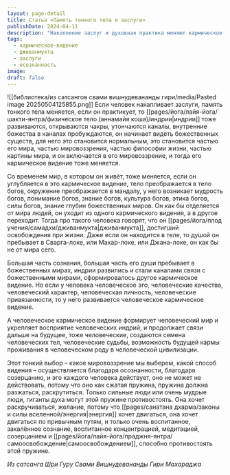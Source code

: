 ```yaml
---
layout: page-detail
title: Статья «Память тонкого тела и заслуги»
publishDate: 2024-04-11
description: "Накопление заслуг и духовная практика меняют кармическое видение: открываются чакры, пробуждаются внутренние божества, и человек начинает воспринимать божественные миры как часть своей реальности. Такое сознание ведёт к освобождению при жизни (дживанмукта), отделяя от человеческих ограничений. Только сильное, воспитанное сознание способно преодолеть инерцию эго и изменить своё видение."
tags:
  - кармическое-видение
  - дживанмукта
  - заслуги
  - осознанность
image: 
draft: false
---
```

![[библиотека/из сатсангов свами вишнудевананды гири/media/Pasted image 20250504125855.png]]
 Если человек накапливает заслуги, память тонкого тела меняется, если он практикует, то [[pages/йога/лайя-йога/шакти-янтра/физическое тело (аннамайя коша)/индрии|индрии]] тоже развиваются, открываются чакры, утончаются каналы, внутренние божества в каналах пробуждаются, он начинает видеть божественных существ, для него это становится нормальным, это становится частью его мира, частью мировоззрения, частью философии жизни, частью картины мира, и он включается в его мировоззрение, и тогда его кармическое видение тоже меняется.

 Со временем мир, в котором он живёт, тоже меняется, если он углубляется в это кармическое видение, тело преображается в тело богов, окружение преображается в мандалу, у него возникает мудрость богов, понимание богов, знание богов, культура богов, этика богов, силы богов, знание глубин божественных миров. Он как бы отделяется от мира людей, он уходит из одного кармического видения, а в другое переходит. Тогда про такого человека говорят, что он [[pages/йога/плод учения/самадхи/дживанмукта|дживанмукта]], достигший освобождения при жизни. Даже если он находится в теле, то душой он пребывает в Сварга-локе, или Махар-локе, или Джана-локе, он как бы не от мира сего.

 Большая часть сознания, большая часть его души пребывает в божественных мирах, индрии развились и стали каналами связи с божественными мирами, сформировалось другое кармическое видение. Но если у человека человеческое эго, человеческие качества, человеческий характер, человеческая личность, человеческие привязанности, то у него развивается человеческое кармическое видение.

 А человеческое кармическое видение формирует человеческий мир и укрепляет восприятие человеческих индрий, и продолжает связи дальше на будущее, тоже человеческие, создаются семена человеческих тел, человеческие судьбы, возможность будущей кармы проживания в человеческом роду в человеческой цивилизации.

 Этот тонкий выбор – какое мировоззрение мы выберем, какой способ видения – осуществляется благодаря осознанности, благодаря созерцанию, и эго каждого человека действует, оно не может не действовать, потому что оно как сжатая пружина, пружина должна разжаться, раскрутиться. Только сильные люди или очень мудрые люди, гиганты духа могут этой пружине противостоять. Она хочет раскручиваться, желание, потому что [[pages/санатана дхарма/законы и силы вселенной/энергия|энергия]] хочет двигаться, она хочет двигаться по привычным путям, и только очень воспитанное, закалённое сознание, воспитанное концентрацией, медитацией, созерцанием и [[pages/йога/лайя-йога/праджня-янтра/самоосвобождение|самоосвобождением]], способно противостоять этой пружине.

*Из сатсанга Шри Гуру Свами Вишнудевананды Гири Махараджа*